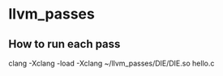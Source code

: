 # llvm_passes

## How to run each pass

clang -Xclang -load -Xclang ~/llvm_passes/DIE/DIE.so hello.c
